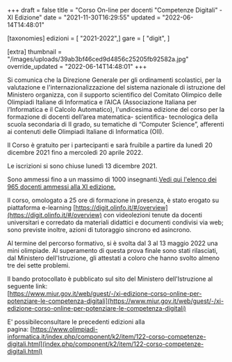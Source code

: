 +++
draft = false
title = "Corso On-line per docenti \"Competenze Digitali\" - XI Edizione"
date = "2021-11-30T16:29:55"
updated = "2022-06-14T14:48:01"

[taxonomies]
edizioni = [ "2021-2022",]
gare = [ "digit", ]

[extra]
thumbnail = "/images/uploads/39ab3bf46ced9d4856c25205fb92582a.jpg"
override_updated = "2022-06-14T14:48:01"
+++

Si comunica che la Direzione Generale per gli ordinamenti scolastici, per la valutazione e l'internazionalizzazione del sistema nazionale di istruzione del Ministero organizza, con il supporto scientifico del Comitato Olimpico delle Olimpiadi Italiane di Informatica e l’AICA (Associazione Italiana per l’Informatica e il Calcolo Automatico), l'undicesima edizione del corso per la formazione di docenti dell’area matematica- scientifica- tecnologica della scuola secondaria di II grado, su tematiche di “Computer Science”, afferenti ai contenuti delle Olimpiadi Italiane di Informatica (OII).

Il Corso è gratuito per i partecipanti e sarà fruibile a partire da lunedì 20 dicembre 2021 fino a mercoledì 20 aprile 2022.

Le iscrizioni si sono chiuse lunedì 13 dicembre 2021.

Sono ammessi fino a un massimo di 1000 insegnanti.[Vedi qui l'elenco dei 965 docenti ammessi alla XI edizione.](/oldsite/205/elenco_docenti_ammessi_digit_XI_965.xlsx)

Il corso, omologato a 25 ore di formazione in presenza, è stato erogato su piattaforma e-learning [https://digit.olinfo.it/#/overview](https://digit.olinfo.it/#/overview) con videolezioni tenute da docenti universitari e corredato da materiali didattici e documenti condivisi via web; sono previste inoltre, azioni di tutoraggio sincrono ed asincrono.

Al termine del percorso formativo, si è svolta dal 3 al 13 maggio 2022 una mini olimpiade. Al superamento di questa prova finale sono stati rilasciati, dal Ministero dell'Istruzione, gli attestati a coloro che hanno svolto almeno tre dei sette problemi.

Il bando protocollato è pubblicato sul sito del Ministero dell'Istruzione al seguente link:<br/>[https://www.miur.gov.it/web/guest/-/xi-edizione-corso-online-per-potenziare-le-competenza-digitali](https://www.miur.gov.it/web/guest/-/xi-edizione-corso-online-per-potenziare-le-competenza-digitali)

E' possibileconsultare le precedenti edizioni alla pagina: [https://www.olimpiadi-informatica.it/index.php/component/k2/item/122-corso-competenze-digitali.html](index.php/component/k2/item/122-corso-competenze-digitali.html)
